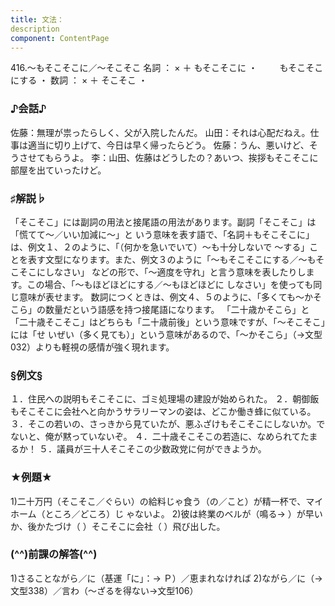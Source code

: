 ```yaml
---
title: 文法：
description
component: ContentPage
---
```



416.～もそこそこに／～そこそこ
名詞 ： × ＋ もそこそこに ・
        もそこそこにする ・
数詞 ： × ＋ そこそこ ・
### ♪会話♪
佐藤：無理が祟ったらしく、父が入院したんだ。 山田：それは心配だねえ。仕事は適当に切り上げて、今日は早く帰ったらどう。 佐藤：うん、悪いけど、そうさせてもらうよ。
李：山田、佐藤はどうしたの？あいつ、挨拶もそこそこに部屋を出ていったけど。
### ♯解説♭
「そこそこ」には副詞の用法と接尾語の用法があります。副詞「そこそこ」は「慌てて～／いい加減に～」と いう意味を表す語で、「名詞＋もそこそこに」は、例文１、２のように、「（何かを急いでいて）～も十分しないで
～する」ことを表す文型になります。また、例文３のように「～もそこそこにする／～もそこそこにしなさい」 などの形で、「～適度を守れ」と言う意味を表したりします。この場合、「～もほどほどにする／～もほどほどに しなさい」を使っても同じ意味が表せます。
数詞につくときは、例文４、５のように、「多くても～かそこら」の数量だという語感を持つ接尾語になります。 「二十歳かそこら」と「二十歳そこそこ」はどちらも「二十歳前後」という意味ですが、「～そこそこ」には「せ いぜい（多く見ても）」という意味があるので、「～かそこら」（→文型032）よりも軽視の感情が強く現れます。
### §例文§
１．住民への説明もそこそこに、ゴミ処理場の建設が始められた。
２．朝御飯もそこそこに会社へと向かうサラリーマンの姿は、どこか働き蜂に似ている。
３．そこの若いの、さっきから見ていたが、悪ふざけもそこそこにしないか。でないと、俺が黙っていないぞ。
４．二十歳そこそこの若造に、なめられてたまるか！
５．議員が三十人そこそこの少数政党に何ができようか。
### ★例題★
1)二十万円（そこそこ／ぐらい）の給料じゃ食う（の／こと）が精一杯で、マイホーム（ところ／どころ）じ
ゃないよ。
2)彼は終業のベルが（鳴る→ ）が早いか、後かたづけ（ ）そこそこに会社（ ）飛び出した。
### (^^)前課の解答(^^)
1)さることながら／に（基運「に」：→ Ｐ）／恵まれなければ
2)ながら／に（→文型338）／言わ（～ざるを得ない→文型106）

